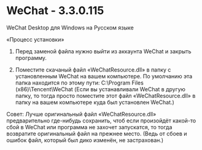 # WeChat - 3.3.0.115
WeChat Desktop для Windows на Русском языке

«Процесс установки»
1. Перед заменой файла нужно выйти из аккаунта WeChat и закрыть программу.

2. Поместите скачаный файл «WeChatResource.dll» в папку с установленным WeChat на вашем компьютере. По умолчанию эта папка находится по этому пути: C:\Program Files (x86)\Tencent\WeChat
(Если вы устанавливали WeChat в другую папку, то тогда просто поместите этот файл «WeChatResource.dll» в папку на вашем компьютере куда был установлен WeChat.)


Совет:
Лучше оригинальный файл «WeChatResource.dll» предварительно где-нибудь сохранить, чтоб если произойдёт какой-то сбой в WeChat или программа не захочет запускатся, то тогда возвратите оригинальный файл на прежнее место.
(Ведь от сбоев и ошибок файл, который был дико изменён, не застрахован.)
